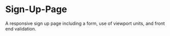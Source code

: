 # Sign-Up-Page
A responsive sign up page including a form, use of viewport units, and front end validation. 
